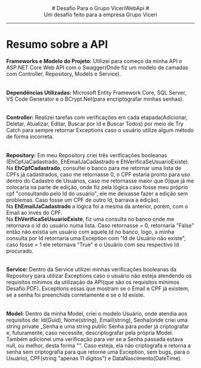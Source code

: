<div align="center"># Desafio Para o Grupo ViceriWebApi # </div>
<div align="center">Um desafio feito para a empresa Grupo Viceri</div>

<hr/>

# Resumo sobre a API
<strong>Frameworks e Modelo do Projeto:</strong> Utilizei para começo da minha API o ASP.NET Core Web API com o Swagger(Onde fiz um modelo de camadas com Controller, Repository, Models e Service).
######
<strong>Dependências Utilizadas:</strong> Microsoft Entity Framework Core, SQL Server, VS Code Generator e o BCrypt.Net(para encriptografar minhas senhas). 
######
<strong>Controller:</strong> Realizei tarefas com verificações em cada etapada(Adicionar, Deletar, Atualizar, Editar, Buscar por Id e Buscar Todos) por meio de Try Catch para sempre retornar Exceptions caso o usuário utilize algum método de forma incorreta.
######
<strong>Repository:</strong> Em meu Repository criei três verificações booleanas (EhCpfJaCadastrado, EhEmailJaCadastrado e EhVerificaSeUsuarioExiste).
<br/>Na <strong>EhCpfCadastrado</strong>, consultei o banco para me retornar uma lista de CPFs já cadastrados, caso me retornasse 0, o CPF estaria pronto para uso dentro do Cadastro de Usuários, caso me retornasse maior que 0(que já me colocaria na parte de edição, onde fiz pela lógica caso fosse meu próprio cpf "consultando pelo Id do usuário", ele me deixasse fazer a edição sem problemas. Caso fosse um CPF de outro Id, barrava a edição).
<br/>Na <strong>EhEmailJaCadastrado</strong> a lógica foi a mesma da anterior, porém, com o Email ao invés do CPF.
<br/>Na <strong>EhVerificaSeUsuarioExiste</strong>, fiz uma consulta no banco onde me retornava o id do usuário numa lista. Caso retornasse = 0, retornaria "False" então não existia um usuário com aquele Id no banco, logo, a minha consulta por Id retornaria uma Exception com "Id de Usuário não existe", caso fosse = 1 ele retornava "True" e o Usuário com seu respectivo Id procurado.
######
<strong>Service:</strong> Dentro da Service utilizei minhas verificações booleanas da Repository para utilizar Exceptions caso o usuário não esteja atendendo os requisitos mínimos da utilização da API(que são os requisitos mínimos Desafio.PDF). Exceptions essas que mostram se o Email e CPF já existem, se a senha foi preenchida corretamente e se o Id existe.
######
<strong>Model:</strong> Dentro da minha Model, criei o modelo Usuário, onde atendia aos requisitos de: Id(Guid), Nome(string), Email(string), Senha(onde criei uma string private _Senha e uma string public Senha para poder já criptografar e, futuramente, caso necessite, descriptografar pela própria Model. Também adicionei uma verificação para ver se a Senha passada estava null, ou melhor, desta forma "". Caso esteja, ela não criptografa e retorna a senha sem criptografia para que retorne uma Exception, sem bugs, para o Usuário), CPF(string "apenas 11 dígitos") e DataNascimento(DateTime).
